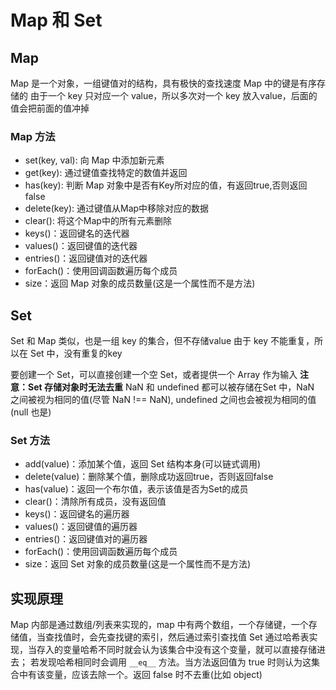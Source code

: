 # Map 和 Set

## Map

Map 是一个对象，一组键值对的结构，具有极快的查找速度
Map 中的键是有序存储的
由于一个 key 只对应一个 value，所以多次对一个 key 放入value，后面的值会把前面的值冲掉

### Map 方法

- set(key, val): 向 Map 中添加新元素
- get(key): 通过键值查找特定的数值并返回
- has(key): 判断 Map 对象中是否有Key所对应的值，有返回true,否则返回false
- delete(key): 通过键值从Map中移除对应的数据
- clear(): 将这个Map中的所有元素删除
- keys()：返回键名的迭代器
- values()：返回键值的迭代器
- entries()：返回键值对的迭代器
- forEach()：使用回调函数遍历每个成员
- size：返回 Map 对象的成员数量(这是一个属性而不是方法)

## Set

Set 和 Map 类似，也是一组 key 的集合，但不存储value
由于 key 不能重复，所以在 Set 中，没有重复的key

要创建一个 Set，可以直接创建一个空 Set，或者提供一个 Array 作为输入
**注意：Set 存储对象时无法去重**
NaN 和 undefined 都可以被存储在Set 中，NaN 之间被视为相同的值(尽管 NaN !== NaN), undefined 之间也会被视为相同的值(null 也是)

### Set 方法

- add(value)：添加某个值，返回 Set 结构本身(可以链式调用)
- delete(value)：删除某个值，删除成功返回true，否则返回false
- has(value)：返回一个布尔值，表示该值是否为Set的成员
- clear()：清除所有成员，没有返回值
- keys()：返回键名的遍历器
- values()：返回键值的遍历器
- entries()：返回键值对的遍历器
- forEach()：使用回调函数遍历每个成员
- size：返回 Set 对象的成员数量(这是一个属性而不是方法)

## 实现原理

Map 内部是通过数组/列表来实现的，map 中有两个数组，一个存储键，一个存储值，当查找值时，会先查找键的索引，然后通过索引查找值
Set 通过哈希表实现，当存入的变量哈希不同时就会认为该集合中没有这个变量，就可以直接存储进去；
若发现哈希相同时会调用 `__eq__` 方法。当方法返回值为 true 时则认为这集合中有该变量，应该去除一个。返回 false 时不去重(比如 object)
